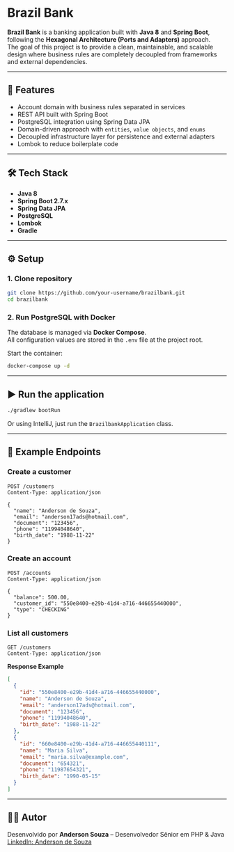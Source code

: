 # Brazil Bank

**Brazil Bank** is a banking application built with **Java 8** and **Spring Boot**, following the **Hexagonal Architecture (Ports and Adapters)** approach.  
The goal of this project is to provide a clean, maintainable, and scalable design where business rules are completely decoupled from frameworks and external dependencies.

---

## 🚀 Features
- Account domain with business rules separated in services
- REST API built with Spring Boot
- PostgreSQL integration using Spring Data JPA
- Domain-driven approach with `entities`, `value objects`, and `enums`
- Decoupled infrastructure layer for persistence and external adapters
- Lombok to reduce boilerplate code

---

## 🛠 Tech Stack
- **Java 8**
- **Spring Boot 2.7.x**
- **Spring Data JPA**
- **PostgreSQL**
- **Lombok**
- **Gradle**

---

## ⚙️ Setup

### 1. Clone repository
```bash
git clone https://github.com/your-username/brazilbank.git
cd brazilbank
```

### 2. Run PostgreSQL with Docker
The database is managed via **Docker Compose**.  
All configuration values are stored in the `.env` file at the project root.

Start the container:
```bash
docker-compose up -d
```

---

## ▶️ Run the application

```bash
./gradlew bootRun
```

Or using IntelliJ, just run the `BrazilbankApplication` class.

---

## 📌 Example Endpoints

### Create a customer
```http
POST /customers
Content-Type: application/json

{
  "name": "Anderson de Souza",
  "email": "anderson17ads@hotmail.com",
  "document": "123456",
  "phone": "11994048640",
  "birth_date": "1988-11-22"
}
```
### Create an account
```http
POST /accounts
Content-Type: application/json

{
  "balance": 500.00,
  "customer_id": "550e8400-e29b-41d4-a716-446655440000",
  "type": "CHECKING"
}
```
### List all customers
```http
GET /customers
Content-Type: application/json
```

**Response Example**
```json
[
  {
    "id": "550e8400-e29b-41d4-a716-446655440000",
    "name": "Anderson de Souza",
    "email": "anderson17ads@hotmail.com",
    "document": "123456",
    "phone": "11994048640",
    "birth_date": "1988-11-22"
  },
  {
    "id": "660e8400-e29b-41d4-a716-446655440111",
    "name": "Maria Silva",
    "email": "maria.silva@example.com",
    "document": "654321",
    "phone": "11987654321",
    "birth_date": "1990-05-15"
  }
]
```

---

## 🧑‍💻 Autor
Desenvolvido por **Anderson Souza** – Desenvolvedor Sênior em PHP & Java  
[LinkedIn: Anderson de Souza](https://www.linkedin.com/in/anderson-de-souza-9a6a2339/)
 

